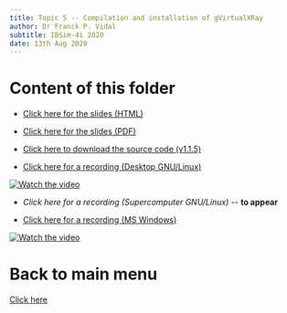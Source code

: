 ```yaml
---
title: Topic 5 -- Compilation and installation of gVirtualXRay
author: Dr Franck P. Vidal
subtitle: IBSim-4i 2020
date: 13th Aug 2020
---
```


# Content of this folder

- [Click here for the slides (HTML)](5-gVirtualRay-install-IBSim-4i_2020.html)
- [Click here for the slides (PDF)](5-gVirtualRay-install-IBSim-4i_2020.pdf)
- [Click here to download the source code (v1.1.5)](https://sourceforge.net/projects/gvirtualxray/files/1.1/gVirtualXRay-1.1.5-Source.zip/download)

- [Click here for a recording (Desktop GNU/Linux)](https://youtu.be/4Rn0HwvhViU)

[![Watch the video](https://img.youtube.com/vi/4Rn0HwvhViU/0.jpg)](https://youtu.be/4Rn0HwvhViU "Compilation and installation of gVirtualXRay (Desktop GNU/Linux)")

- *Click here for a recording (Supercomputer GNU/Linux)* -- **to appear**

<!-- [![Watch the video](https://img.youtube.com/vi/???/0.jpg)](https://youtu.be/??? "Compilation and installation of gVirtualXRay (Supercomputer GNU/Linux)") -->

- [Click here for a recording (MS Windows)](https://youtu.be/9zuvurhKBpY)

[![Watch the video](https://img.youtube.com/vi/9zuvurhKBpY/0.jpg)](https://youtu.be/9zuvurhKBpY "Compilation and installation of gVirtualXRay (MS Windows)")

# Back to main menu

[Click here](../README.html#(2))
